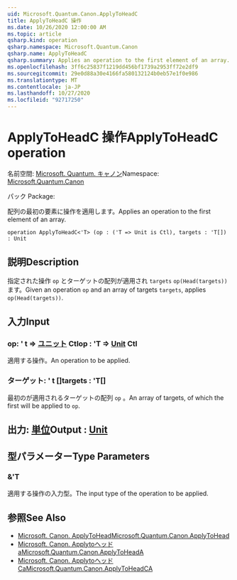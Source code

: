 ```yaml
---
uid: Microsoft.Quantum.Canon.ApplyToHeadC
title: ApplyToHeadC 操作
ms.date: 10/26/2020 12:00:00 AM
ms.topic: article
qsharp.kind: operation
qsharp.namespace: Microsoft.Quantum.Canon
qsharp.name: ApplyToHeadC
qsharp.summary: Applies an operation to the first element of an array.
ms.openlocfilehash: 3ff6c25837f1219dd456bf1739a2953ff72e2df9
ms.sourcegitcommit: 29e0d88a30e4166fa580132124b0eb57e1f0e986
ms.translationtype: MT
ms.contentlocale: ja-JP
ms.lasthandoff: 10/27/2020
ms.locfileid: "92717250"
---
```

# <a name="applytoheadc-operation"></a><span data-ttu-id="bd837-102">ApplyToHeadC 操作</span><span class="sxs-lookup"><span data-stu-id="bd837-102">ApplyToHeadC operation</span></span>

<span data-ttu-id="bd837-103">名前空間: [Microsoft. Quantum. キャノン](xref:Microsoft.Quantum.Canon)</span><span class="sxs-lookup"><span data-stu-id="bd837-103">Namespace: [Microsoft.Quantum.Canon](xref:Microsoft.Quantum.Canon)</span></span>

<span data-ttu-id="bd837-104">パック [](https://nuget.org/packages/)</span><span class="sxs-lookup"><span data-stu-id="bd837-104">Package: [](https://nuget.org/packages/)</span></span>


<span data-ttu-id="bd837-105">配列の最初の要素に操作を適用します。</span><span class="sxs-lookup"><span data-stu-id="bd837-105">Applies an operation to the first element of an array.</span></span>

```qsharp
operation ApplyToHeadC<'T> (op : ('T => Unit is Ctl), targets : 'T[]) : Unit
```


## <a name="description"></a><span data-ttu-id="bd837-106">説明</span><span class="sxs-lookup"><span data-stu-id="bd837-106">Description</span></span>

<span data-ttu-id="bd837-107">指定された操作 `op` とターゲットの配列が適用され `targets` `op(Head(targets))` ます。</span><span class="sxs-lookup"><span data-stu-id="bd837-107">Given an operation `op` and an array of targets `targets`, applies `op(Head(targets))`.</span></span>

## <a name="input"></a><span data-ttu-id="bd837-108">入力</span><span class="sxs-lookup"><span data-stu-id="bd837-108">Input</span></span>

### <a name="op--t--unit-ctl"></a><span data-ttu-id="bd837-109">op: ' t => [ユニット](xref:microsoft.quantum.lang-ref.unit) Ctl</span><span class="sxs-lookup"><span data-stu-id="bd837-109">op : 'T => [Unit](xref:microsoft.quantum.lang-ref.unit) Ctl</span></span>

<span data-ttu-id="bd837-110">適用する操作。</span><span class="sxs-lookup"><span data-stu-id="bd837-110">An operation to be applied.</span></span>


### <a name="targets--t"></a><span data-ttu-id="bd837-111">ターゲット: ' t []</span><span class="sxs-lookup"><span data-stu-id="bd837-111">targets : 'T[]</span></span>

<span data-ttu-id="bd837-112">最初のが適用されるターゲットの配列 `op` 。</span><span class="sxs-lookup"><span data-stu-id="bd837-112">An array of targets, of which the first will be applied to `op`.</span></span>



## <a name="output--unit"></a><span data-ttu-id="bd837-113">出力: [単位](xref:microsoft.quantum.lang-ref.unit)</span><span class="sxs-lookup"><span data-stu-id="bd837-113">Output : [Unit](xref:microsoft.quantum.lang-ref.unit)</span></span>



## <a name="type-parameters"></a><span data-ttu-id="bd837-114">型パラメーター</span><span class="sxs-lookup"><span data-stu-id="bd837-114">Type Parameters</span></span>

### <a name="t"></a><span data-ttu-id="bd837-115">&</span><span class="sxs-lookup"><span data-stu-id="bd837-115">'T</span></span>

<span data-ttu-id="bd837-116">適用する操作の入力型。</span><span class="sxs-lookup"><span data-stu-id="bd837-116">The input type of the operation to be applied.</span></span>

## <a name="see-also"></a><span data-ttu-id="bd837-117">参照</span><span class="sxs-lookup"><span data-stu-id="bd837-117">See Also</span></span>

- [<span data-ttu-id="bd837-118">Microsoft. Canon. ApplyToHead</span><span class="sxs-lookup"><span data-stu-id="bd837-118">Microsoft.Quantum.Canon.ApplyToHead</span></span>](xref:Microsoft.Quantum.Canon.ApplyToHead)
- [<span data-ttu-id="bd837-119">Microsoft. Canon. Applytoヘッド a</span><span class="sxs-lookup"><span data-stu-id="bd837-119">Microsoft.Quantum.Canon.ApplyToHeadA</span></span>](xref:Microsoft.Quantum.Canon.ApplyToHeadA)
- [<span data-ttu-id="bd837-120">Microsoft. Canon. Applytoヘッド Ca</span><span class="sxs-lookup"><span data-stu-id="bd837-120">Microsoft.Quantum.Canon.ApplyToHeadCA</span></span>](xref:Microsoft.Quantum.Canon.ApplyToHeadCA)